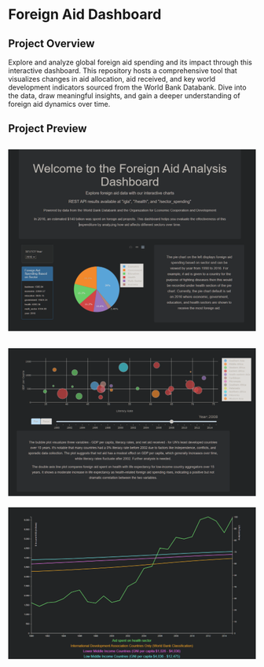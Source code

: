 # Foreign Aid Dashboard

## Project Overview
Explore and analyze global foreign aid spending and its impact through this interactive dashboard. This repository hosts a comprehensive tool that visualizes changes in aid allocation, aid received, and key world development indicators sourced from the World Bank Databank. Dive into the data, draw meaningful insights, and gain a deeper understanding of foreign aid dynamics over time.

## Project Preview

![Dashboard](source/image.png)
---

![Bullle-plot](source/bubble.png)
---

![Healthcare-plot](source/healthcare.png)
